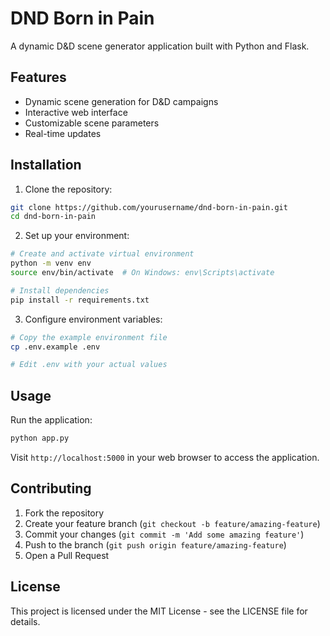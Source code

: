 # DND Born in Pain

A dynamic D&D scene generator application built with Python and Flask.

## Features

- Dynamic scene generation for D&D campaigns
- Interactive web interface
- Customizable scene parameters
- Real-time updates

## Installation

1. Clone the repository:
```bash
git clone https://github.com/yourusername/dnd-born-in-pain.git
cd dnd-born-in-pain
```

2. Set up your environment:
```bash
# Create and activate virtual environment
python -m venv env
source env/bin/activate  # On Windows: env\Scripts\activate

# Install dependencies
pip install -r requirements.txt
```

3. Configure environment variables:
```bash
# Copy the example environment file
cp .env.example .env

# Edit .env with your actual values
```

## Usage

Run the application:
```bash
python app.py
```

Visit `http://localhost:5000` in your web browser to access the application.

## Contributing

1. Fork the repository
2. Create your feature branch (`git checkout -b feature/amazing-feature`)
3. Commit your changes (`git commit -m 'Add some amazing feature'`)
4. Push to the branch (`git push origin feature/amazing-feature`)
5. Open a Pull Request

## License

This project is licensed under the MIT License - see the LICENSE file for details.
